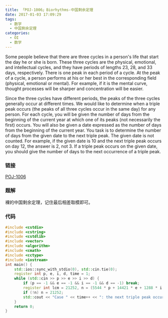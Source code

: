 ```yaml
---
title: 「POJ-1006」Biorhythms-中国剩余定理
date: 2017-01-03 17:09:29
tags:
  - 数学
  - 中国剩余定理
categories:
  - OI
  - 数学
---
```

Some people believe that there are three cycles in a person's life that start the day he or she is born. These three cycles are the physical, emotional, and intellectual cycles, and they have periods of lengths 23, 28, and 33 days, respectively. There is one peak in each period of a cycle. At the peak of a cycle, a person performs at his or her best in the corresponding field (physical, emotional or mental). For example, if it is the mental curve, thought processes will be sharper and concentration will be easier.
<!-- more -->
Since the three cycles have different periods, the peaks of the three cycles generally occur at different times. We would like to determine when a triple peak occurs (the peaks of all three cycles occur in the same day) for any person. For each cycle, you will be given the number of days from the beginning of the current year at which one of its peaks (not necessarily the first) occurs. You will also be given a date expressed as the number of days from the beginning of the current year. You task is to determine the number of days from the given date to the next triple peak. The given date is not counted. For example, if the given date is 10 and the next triple peak occurs on day 12, the answer is 2, not 3. If a triple peak occurs on the given date, you should give the number of days to the next occurrence of a triple peak.
<!-- more -->
### 链接
[POJ-1006](http://poj.org/problem?id=1006)
### 题解
裸的中国剩余定理，记住最后相差取模即可。
### 代码
``` cpp
#include <cstdio>
#include <cstring>
#include <cstdlib>
#include <vector>
#include <algorithm>
#include <cmath>
#include <cctype>
#include <iostream>
int main() {
    std::ios::sync_with_stdio(0), std::cin.tie(0);
    register int p, e, i, d, time = 1;
    while (std::cin >> p >> e >> i >> d) {
        if (p == -1 && e == -1 && i == -1 && d == -1) break;
        register int lcm = 21252, n = (5544 * p + 14421 * e + 1288 * i - d + 21252) % 21252;
        if (!n) n = 21252;
        std::cout << "Case " << time++ << ": the next triple peak occurs in " << n << " days." << "\n";
    }
    return 0;
}
```

